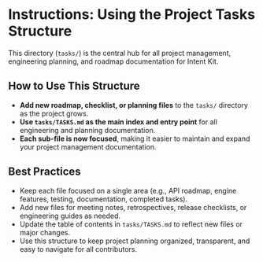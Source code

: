 # Instructions: Using the Project Tasks Structure

This directory (`tasks/`) is the central hub for all project management, engineering planning, and roadmap documentation for Intent Kit.

## How to Use This Structure

- **Add new roadmap, checklist, or planning files** to the `tasks/` directory as the project grows.
- **Use `tasks/TASKS.md` as the main index and entry point** for all engineering and planning documentation.
- **Each sub-file is now focused**, making it easier to maintain and expand your project management documentation.

## Best Practices
- Keep each file focused on a single area (e.g., API roadmap, engine features, testing, documentation, completed tasks).
- Add new files for meeting notes, retrospectives, release checklists, or engineering guides as needed.
- Update the table of contents in `tasks/TASKS.md` to reflect new files or major changes.
- Use this structure to keep project planning organized, transparent, and easy to navigate for all contributors.

